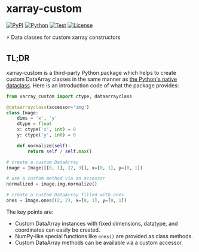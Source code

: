 # xarray-custom

[![PyPI](https://img.shields.io/pypi/v/xarray-custom.svg?label=PyPI&style=flat-square)](https://pypi.org/pypi/xarray-custom/)
[![Python](https://img.shields.io/pypi/pyversions/xarray-custom.svg?label=Python&color=yellow&style=flat-square)](https://pypi.org/pypi/xarray-custom/)
[![Test](https://img.shields.io/github/workflow/status/astropenguin/xarray-custom/Test?logo=github&label=Test&style=flat-square)](https://github.com/astropenguin/xarray-custom/actions)
[![License](https://img.shields.io/badge/license-MIT-blue.svg?label=License&style=flat-square)](LICENSE)

:zap: Data classes for custom xarray constructors

## TL;DR

xarray-custom is a third-party Python package which helps to create custom DataArray classes in the same manner as [the Python's native dataclass](https://docs.python.org/3/library/dataclasses.html).
Here is an introduction code of what the package provides:

```python
from xarray_custom import ctype, dataarrayclass

@dataarrayclass(accessor='img')
class Image:
    dims = 'x', 'y'
    dtype = float
    x: ctype('x', int) = 0
    y: ctype('y', int) = 0

    def normalize(self):
        return self / self.max()

# create a custom DataArray
image = Image([[0, 1], [2, 3]], x=[0, 1], y=[0, 1])

# use a custom method via an accessor
normalized = image.img.normalize()

# create a custom DataArray filled with ones
ones = Image.ones((2, 2), x=[0, 1], y=[0, 1])
```

The key points are:

- Custom DataArray instances with fixed dimensions, datatype, and coordinates can easily be created.
- NumPy-like special functions like ``ones()`` are provided as class methods.
- Custom DataArray methods can be available via a custom accessor.
